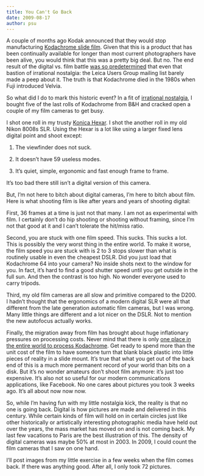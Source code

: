 ```yaml
---
title: You Can't Go Back
date: 2009-08-17
author: psu
---
```


A couple of months ago Kodak announced that they would stop manufacturing <a href="https://en.wikipedia.org/wiki/Kodachrome">Kodachrome slide film</a>. Given that this is a product that has been continually available for longer than most current photographers have been alive, you would think that this was a pretty big deal. But no. The end result of the digital vs. film battle <a href="http://mutable-states.com/requiem-for-the-latent-image.html">was so predetermined</a> that even that bastion of irrational nostalgia: the Leica Users Group mailing list barely made a peep about it. The truth is that Kodachrome died in the 1980s when Fuji introduced Velvia.

So what did I do to mark this historic event? In a fit of <a href="http://mutable-states.com/false-nostalgia.html">irrational nostalgia</a>, I bought five of the last rolls of Kodachrome from B&H and cracked open a couple of my film cameras to get busy.

I shot one roll in my trusty <a href="https://www.cameraquest.com/konhex.htm">Konica Hexar</a>. I shot the another roll in my old Nikon 8008s SLR. Using the Hexar is a lot like using a larger fixed lens digital point and shoot except:

1. The viewfinder does not suck.

2. It doesn’t have 59 useless modes.

3. It’s quiet, simple, ergonomic and fast enough frame to frame.

It’s too bad there still isn’t a digital version of this camera.

But, I’m not here to bitch about digital cameras, I’m here to bitch about film. Here is what shooting film is like after years and years of shooting digital:

First, 36 frames at a time is just not that many. I am not as experimental with film. I certainly don’t do hip shooting or shooting without framing, since I’m not that good at it and I can’t tolerate the hit/miss ratio.

Second, you are stuck with one film speed. This sucks. This sucks a lot. This is possibly the very worst thing in the entire world. To make it worse, the film speed you are stuck with is 2 to 3 stops slower than what is routinely usable in even the cheapest DSLR. Did you just load that Kodachrome 64 into your camera? No inside shots next to the window for you. In fact, it’s hard to find a good shutter speed until you get outside in the full sun. And then the contrast is too high. No wonder everyone used to carry tripods.

Third, my old film cameras are all slow and primitive compared to the D200. I hadn’t thought that the ergonomics of a modern digital SLR were all that different from the late generation automatic film cameras, but I was wrong. Many little things are different and a lot nicer on the DSLR. Not to mention the new autofocus actually works.

Finally, the migration away from film has brought about huge inflationary pressures on processing costs. Never mind that there is only <a href="http://www.dwaynesphoto.com">one place in the entire world to process Kodachrome</a>. Get ready to spend more than the unit cost of the film to have someone turn that blank black plastic into little pieces of reality in a slide mount. It’s true that what you get out of the back end of this is a much more permanent record of your world than bits on a disk. But it’s no wonder amateurs don’t shoot film anymore: it’s just too expensive. It’s also not so useful for our modern communications applications, like Facebook. No one cares about pictures you took 3 weeks ago. It’s all about now now now.

So, while I’m having fun with my little nostalgia kick, the reality is that no one is going back. Digital is how pictures are made and delivered in this century. While certain kinds of film will hold on in certain circles just like other historically or artistically interesting photographic media have held out over the years, the mass market has moved on and is not coming back. My last few vacations to Paris are the best illustration of this. The density of digital cameras was maybe 50% at most in 2003. In 2009, I could count the film cameras that I saw on one hand.

I’ll post images from my little exercise in a few weeks when the film comes back. If there was anything good. After all, I only took 72 pictures.